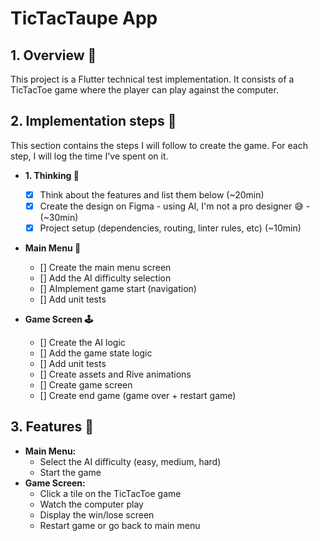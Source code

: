 # TicTacTaupe App

## 1. Overview 👀

This project is a Flutter technical test implementation. It consists of a TicTacToe game where the player can play against the computer.


## 2. Implementation steps 🔧

This section contains the steps I will follow to create the game. For each step, I will log the time I've spent on it.

-   **1. Thinking 🤔**
    - [X] Think about the features and list them below (~20min)
    - [X] Create the design on Figma - using AI, I'm not a pro designer 😅 - (~30min)
    - [X] Project setup (dependencies, routing, linter rules, etc) (~10min)

-   **Main Menu 📃**
    - [] Create the main menu screen
    - [] Add the AI difficulty selection
    - [] AImplement game start (navigation)
    - [] Add unit tests
    
-   **Game Screen 🕹️**
    - [] Create the AI logic
    - [] Add the game state logic
    - [] Add unit tests
    - [] Create assets and Rive animations
    - [] Create game screen
    - [] Create end game (game over + restart game)


## 3. Features 🤖

-   **Main Menu:**
    -   Select the AI difficulty (easy, medium, hard)
    -   Start the game
-   **Game Screen:**
    -   Click a tile on the TicTacToe game
    -   Watch the computer play
    -   Display the win/lose screen
    -   Restart game or go back to main menu
